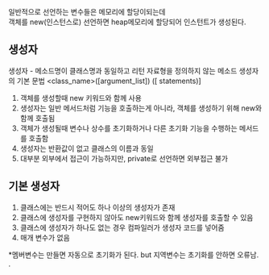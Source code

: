 일반적으로 선언하는 변수들은 메모리에 할당이되는데  
객체를 new(인스턴스로) 선언하면 heap메모리에 할당되어 인스턴트가 생성된다.  

생성자 
-----------------------------------
생성자 - 메소드명이 클래스명과 동일하고 리턴 자료형을 정의하지 않는 메소드
생성자의 기본 문법 <class_name>([argument_list]) ([ statements)]  
1. 객체를 생성할때 new 키워드와 함께 사용  
2. 생성자는 일반 메서드처럼 기능을 호출하는게 아니라, 객체를 생성하기 위해 new와 함께 호출됨
3. 객체가 생성될때 변수나 상수를 초기화하거나 다른 초기화 기능을 수행하는 메서드를 호출함
4. 생성자는 반환값이 없고 클래스의 이름과 동일
5. 대부분 외부에서 접근이 가능하지만, private로 선언하면 외부접근 불가

기본 생성자
------------------------------
1.  클래스에는 반드시 적어도 하나 이상의 생성자가 존재
2.  클래스에 생성자를 구현하지 않아도 new키워드와 함께 생성자를 호출할 수 있음
3.  클래스에 생성자가 하나도 없는 경우 컴파일러가 생성자 코드를 넣어줌
4.  매개 변수가 없음


*멤버변수는 만들면 자동으로 초기화가 된다. but 지역변수는 초기화를 안하면 오류남.  
.